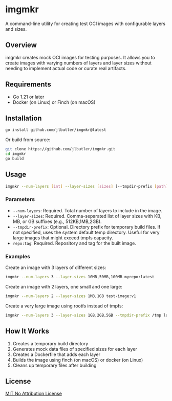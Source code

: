# imgmkr

A command-line utility for creating test OCI images with configurable layers and sizes.

## Overview

imgmkr creates mock OCI images for testing purposes. It allows you to create images with varying numbers of layers and layer sizes without needing to implement actual code or curate real artifacts.

## Requirements

- Go 1.21 or later
- Docker (on Linux) or Finch (on macOS)

## Installation

```bash
go install github.com/jlbutler/imgmkr@latest
```

Or build from source:

```bash
git clone https://github.com/jlbutler/imgmkr.git
cd imgmkr
go build
```

## Usage

```bash
imgmkr --num-layers [int] --layer-sizes [sizes] [--tmpdir-prefix [path]] repo:tag
```

### Parameters

- `--num-layers`: Required. Total number of layers to include in the image.
- `--layer-sizes`: Required. Comma-separated list of layer sizes with KB, MB, or GB suffixes (e.g., 512KB,1MB,2GB).
- `--tmpdir-prefix`: Optional. Directory prefix for temporary build files. If not specified, uses the system default temp directory. Useful for very large images that might exceed tmpfs capacity.
- `repo:tag`: Required. Repository and tag for the built image.

### Examples

Create an image with 3 layers of different sizes:

```bash
imgmkr --num-layers 3 --layer-sizes 10MB,50MB,100MB myrepo:latest
```

Create an image with 2 layers, one small and one large:

```bash
imgmkr --num-layers 2 --layer-sizes 1MB,1GB test-image:v1
```

Create a very large image using rootfs instead of tmpfs:

```bash
imgmkr --num-layers 3 --layer-sizes 1GB,2GB,5GB --tmpdir-prefix /tmp large-image:v1
```

## How It Works

1. Creates a temporary build directory
2. Generates mock data files of specified sizes for each layer
3. Creates a Dockerfile that adds each layer
4. Builds the image using finch (on macOS) or docker (on Linux)
5. Cleans up temporary files after building

## License

[MIT No Attribution License](LICENSE)
